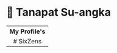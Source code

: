 # 👋 Tanapat Su-angka

<table>
    <tr>
        <th align="center">My Profile's</th>
    </tr>
    <tr>
        <td align="center">
            # SixZens
        </td>
    </tr>
</table>
